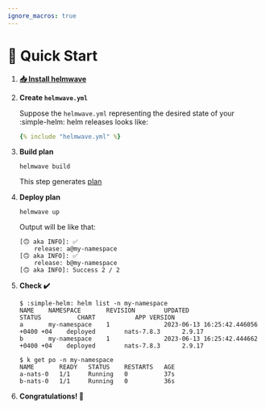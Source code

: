 ```yaml
---
ignore_macros: true
---
```


# 🔰 Quick Start

<script async id="asciicast-591181" src="https://asciinema.org/a/591181.js"></script>

1. **[📥 Install helmwave](../../install)** 
2. **Create `helmwave.yml`**

    Suppose the `helmwave.yml` representing the desired state of your :simple-helm: helm releases looks like:

    ```yaml
    {% include "helmwave.yml" %}
    ```

3. **Build plan**

    ```shell
    helmwave build
    ```

    This step generates [plan](../../cli/#step-2-working-with-plan)

4. **Deploy plan**

    ```shell
    helmwave up
    ```

    Output will be like that:

    ```shell
    [🙃 aka INFO]: ✅
        release: a@my-namespace
    [🙃 aka INFO]: ✅
        release: b@my-namespace
    [🙃 aka INFO]: Success 2 / 2
    ```

5. **Check ✔️**

    ```shell
    $ :simple-helm: helm list -n my-namespace
    NAME    NAMESPACE       REVISION        UPDATED                                 STATUS          CHART           APP VERSION
    a       my-namespace    1               2023-06-13 16:25:42.446056 +0400 +04    deployed        nats-7.8.3      2.9.17     
    b       my-namespace    1               2023-06-13 16:25:42.444662 +0400 +04    deployed        nats-7.8.3      2.9.17

    $ k get po -n my-namespace                                                                                                                         
    NAME       READY   STATUS    RESTARTS   AGE
    a-nats-0   1/1     Running   0          37s
    b-nats-0   1/1     Running   0          36s
    ```

6. **Congratulations! 🥳**
